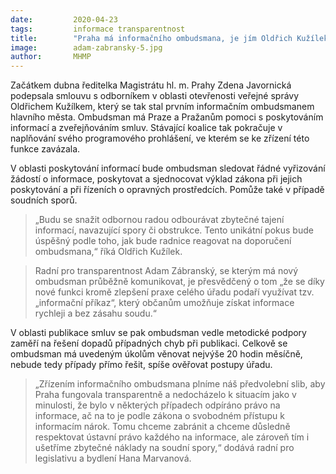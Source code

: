 ```yaml
---
date:         2020-04-23
tags:         informace transparentnost
title:        "Praha má informačního ombudsmana, je jím Oldřich Kužílek. Pomůže s poskytováním informací i publikací smluv"
image: 	      adam-zabransky-5.jpg
author:       MHMP
---
```


Začátkem dubna ředitelka Magistrátu hl. m. Prahy Zdena Javornická podepsala smlouvu s odborníkem v oblasti otevřenosti veřejné správy Oldřichem Kužílkem, který se tak stal prvním informačním ombudsmanem hlavního města. Ombudsman má Praze a Pražanům pomoci s poskytováním informací a zveřejňováním smluv. Stávající koalice tak pokračuje v naplňování svého programového prohlášení, ve kterém se ke zřízení této funkce zavázala.

V oblasti poskytování informací bude ombudsman sledovat řádné vyřizování žádostí o informace, poskytovat a sjednocovat výklad zákona při jejich poskytování a při řízeních o opravných prostředcích. Pomůže také v případě soudních sporů.

> „Budu se snažit odbornou radou odbourávat zbytečné tajení informací, navazující spory či obstrukce. Tento unikátní pokus bude úspěšný podle toho, jak bude radnice reagovat na doporučení ombudsmana,“ říká Oldřich Kužílek.

> Radní pro transparentnost Adam Zábranský, se kterým má nový ombudsman průběžně komunikovat, je přesvědčený o tom „že se díky nové funkci kromě zlepšení praxe celého úřadu podaří využívat tzv. „informační příkaz“, který občanům umožňuje získat informace rychleji a bez zásahu soudu.“

V oblasti publikace smluv se pak ombudsman vedle metodické podpory zaměří na řešení dopadů případných chyb při publikaci. Celkově se ombudsman má uvedeným úkolům věnovat nejvýše 20 hodin měsíčně, nebude tedy případy přímo řešit, spíše ověřovat postupy úřadu.

> „Zřízením informačního ombudsmana plníme náš předvolební slib, aby Praha fungovala transparentně a nedocházelo k situacím jako v minulosti, že bylo v některých případech odpíráno právo na informace, ač na to je podle zákona o svobodném přístupu k informacím nárok. Tomu chceme zabránit a chceme důsledně respektovat ústavní právo každého na informace, ale zároveň tím i ušetříme zbytečné náklady na soudní spory,“ dodává radní pro legislativu a bydlení Hana Marvanová.
